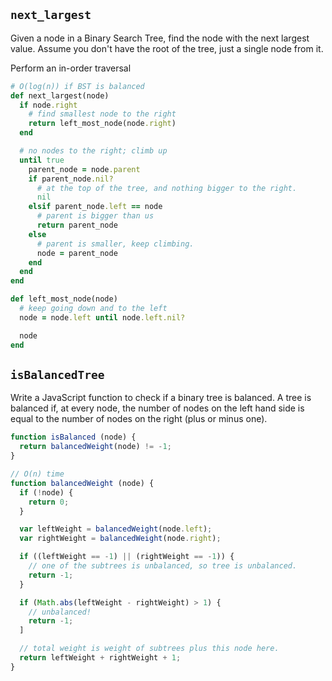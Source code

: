## `next_largest`

Given a node in a Binary Search Tree, find the node with the next
largest value. Assume you don't have the root of the tree, just a
single node from it.

Perform an in-order traversal

```ruby
# O(log(n)) if BST is balanced
def next_largest(node)
  if node.right
    # find smallest node to the right
    return left_most_node(node.right)
  end

  # no nodes to the right; climb up
  until true
    parent_node = node.parent
    if parent_node.nil?
      # at the top of the tree, and nothing bigger to the right.
      nil
    elsif parent_node.left == node
      # parent is bigger than us
      return parent_node
    else
      # parent is smaller, keep climbing.
      node = parent_node
    end
  end
end

def left_most_node(node)
  # keep going down and to the left
  node = node.left until node.left.nil?

  node
end
```

## `isBalancedTree`

Write a JavaScript function to check if a binary tree is balanced. A
tree is balanced if, at every node, the number of nodes on the left
hand side is equal to the number of nodes on the right (plus or minus
one).

```js
function isBalanced (node) {
  return balancedWeight(node) != -1;
}

// O(n) time
function balancedWeight (node) {
  if (!node) {
    return 0;
  }

  var leftWeight = balancedWeight(node.left);
  var rightWeight = balancedWeight(node.right);

  if ((leftWeight == -1) || (rightWeight == -1)) {
    // one of the subtrees is unbalanced, so tree is unbalanced.
    return -1;
  }

  if (Math.abs(leftWeight - rightWeight) > 1) {
    // unbalanced!
    return -1;
  ]

  // total weight is weight of subtrees plus this node here.
  return leftWeight + rightWeight + 1;
}
```

